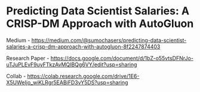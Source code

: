 # Predicting Data Scientist Salaries: A CRISP-DM Approach with AutoGluon

Medium  - https://medium.com/@sumochasers/predicting-data-scientist-salaries-a-crisp-dm-approach-with-autogluon-8f2247874403

Research Paper - https://docs.google.com/document/d/1bZ-o55vtsDFNrJo-uTJuPLEvF9uyFTkzAvMQIBQg6VY/edit?usp=sharing

Collab  - https://colab.research.google.com/drive/1E6-X5UWeIjo_wiKLRgr5EABiFD3vY5DS?usp=sharing




